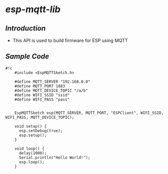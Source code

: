 # *esp-mqtt-lib*

## *Introduction*

* This API is used to build firmware for ESP using MQTT

## *Sample Code*

```
#!c
    #include <EspMQTTSketch.h>

    #define MQTT_SERVER "192.168.0.0"
    #define MQTT_PORT 1883
    #define MQTT_DEVICE_TOPIC "/a/b"
    #define WIFI_SSID "ssid"
    #define WIFI_PASS "pass"


    EspMQTTSketch esp(MQTT_SERVER, MQTT_PORT, "ESPClient", WIFI_SSID, WIFI_PASS, MQTT_DEVICE_TOPIC);

    void setup() {
      esp.setDebug(true);
      esp.setup();
    }

    void loop() {
      delay(1000);
      Serial.println("Hello World!");
      esp.loop();
    }

```
